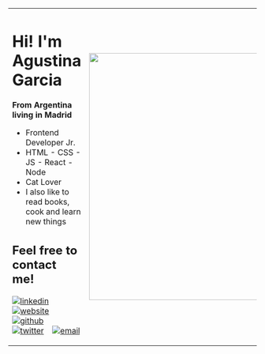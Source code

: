 <table>
  <tr>
    <td>
      <h1> Hi! I'm Agustina Garcia </h1>
      <b>From Argentina living in Madrid</b>
      <ul>
        <li>Frontend Developer Jr.</li>
        <li>HTML - CSS - JS - React - Node</li>
        <li>Cat Lover</li>
        <li>I also like to read books, cook and learn new things</li>
      </ul>  
     <h2> Feel free to contact me!  </h2>
        <p float="left">
  
  [![linkedin](https://user-images.githubusercontent.com/25087769/87172072-530a5080-c2dc-11ea-8e2c-8ee4dbf3394b.png)](https://www.linkedin.com/in/maria-agustina-garcia/) &nbsp;&nbsp;
  [![website](https://user-images.githubusercontent.com/25087769/87173861-0aa06200-c2df-11ea-9614-da65c9c73692.png)](https://agusgarcia.net/) &nbsp;&nbsp;
  [![github](https://user-images.githubusercontent.com/25087769/87176037-2c4f1880-c2e2-11ea-8a13-41c90b711b9f.png)](https://github.com/agusgarcia17) &nbsp;&nbsp;  
  [![twitter](https://user-images.githubusercontent.com/25087769/87172407-de83e180-c2dc-11ea-9479-a894758266c3.png)](https://twitter.com/agus_garcia17) &nbsp;&nbsp;
  [![email](https://user-images.githubusercontent.com/25087769/87174308-a4680f00-c2df-11ea-90b0-5fa1fa76d2f1.png)](mailto:agus.garcia17@gmail.com)
 
</p>
      </td>   
     <td>
      <img src="https://media.giphy.com/media/3htkqCP9K8cC6TwpoZ/giphy.gif" width="500">
     </td>
   </tr>
</table> 
